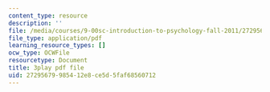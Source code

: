 ```yaml
---
content_type: resource
description: ''
file: /media/courses/9-00sc-introduction-to-psychology-fall-2011/27295679985412e8ce5d5faf68560712_zPPsdsAQBx4.pdf
file_type: application/pdf
learning_resource_types: []
ocw_type: OCWFile
resourcetype: Document
title: 3play pdf file
uid: 27295679-9854-12e8-ce5d-5faf68560712
---
```

